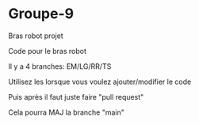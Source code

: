 # Groupe-9
Bras robot projet

Code pour le bras robot

Il y a 4 branches: EM/LG/RR/TS

Utilisez les lorsque vous voulez ajouter/modifier le code

Puis après il faut juste faire "pull request"

Cela pourra MAJ la branche "main"